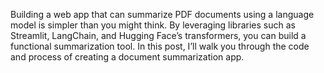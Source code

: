 
Building a web app that can summarize PDF documents using a language model is simpler than you might think. By leveraging libraries such as Streamlit, LangChain, and Hugging Face’s transformers, you can build a functional summarization tool. In this post, I’ll walk you through the code and process of creating a document summarization app.
